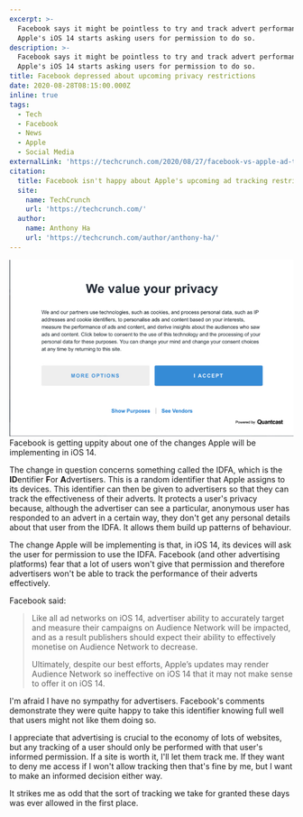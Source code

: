 ```yaml
---
excerpt: >-
  Facebook says it might be pointless to try and track advert performance when
  Apple's iOS 14 starts asking users for permission to do so.
description: >-
  Facebook says it might be pointless to try and track advert performance when
  Apple's iOS 14 starts asking users for permission to do so.
title: Facebook depressed about upcoming privacy restrictions
date: 2020-08-28T08:15:00.000Z
inline: true
tags:
  - Tech
  - Facebook
  - News
  - Apple
  - Social Media
externalLink: 'https://techcrunch.com/2020/08/27/facebook-vs-apple-ad-tracking/'
citation:
  title: Facebook isn't happy about Apple's upcoming ad tracking restrictions
  site:
    name: TechCrunch
    url: 'https://techcrunch.com/'
  author:
    name: Anthony Ha
    url: 'https://techcrunch.com/author/anthony-ha/'
---
```

![We value your privacy website confirmation box.](/assets/images/posts/2020/08/2020-08-28-we-value-your-privacy.jpg "class=s50 right|@itemprop=image")Facebook is getting uppity about one of the changes Apple will be implementing in iOS 14.

The change in question concerns something called the IDFA, which is the **ID**entifier **F**or **A**dvertisers. This is a random identifier that Apple assigns to its devices. This identifier can then be given to advertisers so that they can track the effectiveness of their adverts. It protects a user's privacy because, although the advertiser can see a particular, anonymous user has responded to an advert in a certain way, they don't get any personal details about that user from the IDFA. It allows them build up patterns of behaviour.

The change Apple will be implementing is that, in iOS 14, its devices will ask the user for permission to use the IDFA. Facebook (and other advertising platforms) fear that a lot of users won't give that permission and therefore advertisers won't be able to track the performance of their adverts effectively.

Facebook said:

> Like all ad networks on iOS 14, advertiser ability to accurately target and measure their campaigns on Audience Network will be impacted, and as a result publishers should expect their ability to effectively monetise on Audience Network to decrease. 
> 
> Ultimately, despite our best efforts, Apple’s updates may render Audience Network so ineffective on iOS 14 that it may not make sense to offer it on iOS 14.

I'm afraid I have no sympathy for advertisers. Facebook's comments demonstrate they were quite happy to take this identifier knowing full well that users might not like them doing so.

I appreciate that advertising is crucial to the economy of lots of websites, but any tracking of a user should only be performed with that user's informed permission. If a site is worth it, I'll let them track me. If they want to deny me access if I won't allow tracking then that's fine by me, but I want to make an informed decision either way.

It strikes me as odd that the sort of tracking we take for granted these days was ever allowed in the first place.



